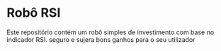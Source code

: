 # Robô RSI
Este repositório contém um robô simples de investimento com base no indicador RSI.
seguro e sujera bons ganhos para o seu utilizador 
